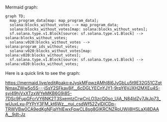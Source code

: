 Mermaid graph:

```mermaid
graph TD;
  map_program_data[map: map_program_data];
  solana:blocks_without_votes --> map_program_data;
  solana:blocks_without_votes[map: solana:blocks_without_votes];
  sf.solana.type.v1.Block[source: sf.solana.type.v1.Block] --> solana:blocks_without_votes;
  solana:v020:blocks_without_votes --> solana:program_ids_without_votes;
  solana:v020:blocks_without_votes[map: solana:v020:blocks_without_votes];
  sf.solana.type.v1.Block[source: sf.solana.type.v1.Block] --> solana:v020:blocks_without_votes;

```

Here is a quick link to see the graph:

https://mermaid.live/edit#pako:eJyskMFqwzAMhl8l6JyGbLu5t9E32G51CZqtNmaxZWw5o5S---jSsY2SFkav8if__6cDGLYECnYJY1-9rpY6VJXH2MXEu4S-syi49hjVxXTzxWYeMKB6G9i85-7DSc9FupGFcrVY6NK2T3SxemtzCrwCnLO3zcQ0so_UjA_N84ldZy7JkJp73_wUuxLxu-PYPrY3FM_kt6Wz__nuj_csdWf52ZylDlCDp-TRWVBw0CA9edKgNFjaYhlEwxFqwCL8sg8GlKRCNZRoUWjl8HSLaXj8DAAA__9dt-Jz
